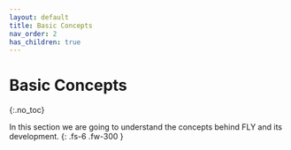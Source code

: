 ```yaml
---
layout: default
title: Basic Concepts
nav_order: 2
has_children: true
---
```


# Basic Concepts
{:.no_toc}

In this section we are going to understand the concepts behind FLY and its development.
{: .fs-6 .fw-300 }
